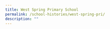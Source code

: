 ```yaml
---
title: West Spring Primary School
permalink: /school-histories/west-spring-pri/
description: ""
---
```

